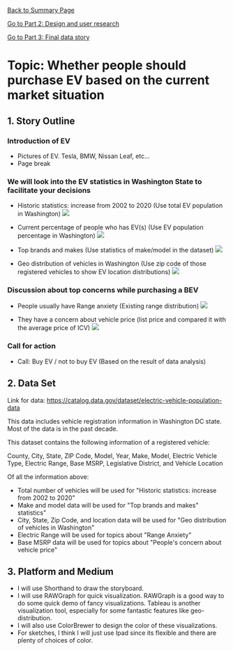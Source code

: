 [Back to Summary Page](/FinalProject-Summary.md)

[Go to Part 2: Design and user research](/FinalProject2.md)

[Go to Part 3: Final data story](/FinalProject3.md)


# Topic: Whether people should purchase EV based on the current market situation

## 1. Story Outline
### Introduction of EV
* Pictures of EV. Tesla, BMW, Nissan Leaf, etc...
* Page break

### We will look into the EV statistics in Washington State to facilitate your decisions
* Historic statistics: increase from 2002 to 2020
(Use total EV population in Washington)
![](Image/EVNumber.png)

* Current percentage of people who has EV(s)
(Use EV population percentage in Washington)
![](Image/EVProportion.png)

* Top brands and makes
(Use statistics of make/model in the dataset)
![](Image/EVBrand.png)

* Geo distribution of vehicles in Washington
(Use zip code of those registered vehicles to show EV location distributions)
![](Image/EVGeoDistribution.png)

### Discussion about top concerns while purchasing a BEV
* People usually have Range anxiety
(Existing range distribution)
![](Image/EVElectricRange.png)

* They have a concern about vehicle price
(list price and compared it with the average price of ICV)
![](Image/EVPrice.png)

### Call for action
* Call: Buy EV / not to buy EV (Based on the result of data analysis)


## 2. Data Set
Link for data: https://catalog.data.gov/dataset/electric-vehicle-population-data

This data includes vehicle registration information in Washington DC state. Most of the data is in the past decade.

This dataset contains the following information of a registered vehicle:

County, City, State, ZIP Code, Model, Year, Make, Model, Electric Vehicle Type, Electric Range, Base MSRP, Legislative District, and Vehicle Location

Of all the information above:
* Total number of vehicles will be used for "Historic statistics: increase from 2002 to 2020"
* Make and model data will be used for "Top brands and makes" statistics"
* City, State, Zip Code, and location data will be used for "Geo distribution of vehicles in Washington"
* Electric Range will be used for topics about "Range Anxiety"
* Base MSRP data will be used for topics about "People's concern about vehicle price"

## 3. Platform and Medium
* I will use Shorthand to draw the storyboard.
* I will use RAWGraph for quick visualization. RAWGraph is a good way to do some quick demo of fancy visualizations. Tableau is another visualization tool, especially for some fantastic features like geo-distribution.
* I will also use ColorBrewer to design the color of these visualizations.
* For sketches, I think I will just use Ipad since its flexible and there are plenty of choices of color.
